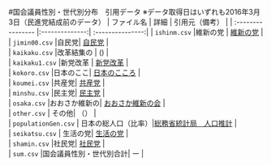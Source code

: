 #国会議員性別・世代別分布　引用データ
※データ取得日はいずれも2016年3月3日（民進党結成前のデータ）
|   ファイル名      |    詳細      |      引用元（備考）   |
| :---------------- |:--------------:| :---------------:|
|    `ishinm.csv`      |維新の党 |   [維新の党](https://ishinnotoh.jp/)     |    
|    `jimin00.csv`      |自民党|  [自民党](https://www.jimin.jp/member/)      |    
|    `kaikaku.csv`      |改革結集の | ()    |    
|    `kaikaku1.csv`      |新党改革 | [新党改革](http://shintokaikaku.jp/)      |    
|    `kokoro.csv`      |日本のここ|  [日本のこころ](https://nippon-kokoro.jp/)      |    
|    `koumei.csv`      |共産党|  [共産党](http://www.jcp.or.jp/)      |    
|    `minshu.csv`      |民主党|  [民主党](https://www.dpj.or.jp/)      |    
|    `osaka.csv`      |おおさか維新の|  [おおさか維新の会](https://o-ishin.jp/)      |    
|    `other.csv`      | その他| （）      |    
|    `populationGen.csv`    |  日本の総人口（比率）|[総務省統計局　人口推計](http://www.stat.go.jp/data/jinsui/pdf/201602.pdf) |  
|    `seikatsu.csv`      | 生活の党| [生活の党](http://www.seikatsu1.jp/)      |    
|    `shamin.csv`      |社民党|  [社民党](http://www5.sdp.or.jp/)      |    
|    `sum.csv`      |国会議員性別・世代別合計|  ー  |    
